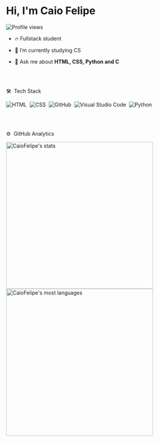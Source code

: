 

<h1 align="left">Hi, I'm Caio Felipe</h1>
<p align="left"> <img src="https://komarev.com/ghpvc/?username=caiovfelipe&color=yellow" alt="Profile views" /> </p>

- 🔥 Fullstack student

- 🔭 I’m currently studying CS

- 💬 Ask me about **HTML, CSS, Python and C**

<br><br>

🛠 &nbsp;Tech Stack

![HTML](https://img.shields.io/badge/-HTML-05122A?style=flat&logo=HTML5)&nbsp;
![CSS](https://img.shields.io/badge/-CSS-05122A?style=flat&logo=CSS3&logoColor=1572B6)&nbsp;
![GitHub](https://img.shields.io/badge/-GitHub-05122A?style=flat&logo=github)&nbsp;
![Visual Studio Code](https://img.shields.io/badge/-Visual%20Studio%20Code-05122A?style=flat&logo=visual-studio-code&logoColor=007ACC)&nbsp;
![Python](https://img.shields.io/badge/-Python-05122A?style=flat&logo=Python&logoColor=007ACC)&nbsp;

<br><br>

⚙️ &nbsp;GitHub Analytics

<p align="left">
<img width="400em" src="https://github-readme-stats-sigma-five.vercel.app/api?username=caiovfelipe&show_icons=true&theme=vision-friendly-dark" alt="CaioFelipe's stats"/>
<img width="400em" src="https://github-readme-stats-sigma-five.vercel.app/api/top-langs/?username=caiovfelipe&layout=compact&theme=vision-friendly-dark" alt="CaioFelipe's most languages"/>
</p>

<br><br>
